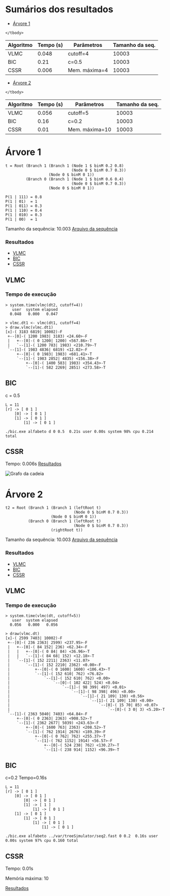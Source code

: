 Sumários dos resultados
=======================

 * [Árvore 1](#Árvore-1)

<table>
    <thead>
        <th> Algoritmo</th>
        <th> Tempo (s)</th>
        <th> Parâmetros</th>
        <th>Tamanho da seq.</th>
    </thead>
    <tbody>
         <tr>
             <td>VLMC</td>
             <td> 0.048</td> 
             <td> cutoff=4</td> 
             <td>10003</td>
         </tr>
         <tr>
             <td>BIC</td>
             <td> 0.21</td> 
             <td> c=0.5</td> 
             <td>10003</td>
         </tr>
         <tr>
             <td>CSSR</td>
             <td> 0.006</td> 
             <td> Mem. máxima=4</td> 
             <td>10003</td>
         </tr>
 
    </tbody>
</table>

 * [Árvore 2](#Árvore-2) 

<table>
    <thead>
        <th> Algoritmo</th>
        <th> Tempo (s)</th>
        <th> Parâmetros</th>
        <th>Tamanho da seq.</th>
    </thead>
    <tbody>
         <tr>
             <td>VLMC</td>
             <td> 0.056</td> 
             <td> cutoff=5</td> 
             <td>10003</td>
         </tr>
         <tr>
             <td>BIC</td>
             <td> 0.16</td> 
             <td> c=0.2</td> 
             <td>10003</td>
         </tr>
         <tr>
             <td>CSSR</td>
             <td> 0.01</td> 
             <td> Mem. máxima=10</td> 
             <td>10003</td>
         </tr>
 
    </tbody>
</table>
 

Árvore 1
========

    t = Root (Branch 1 (Branch 1 (Node 1 $ binM 0.2 0.8)
                                 (Node 0 $ binM 0.7 0.3))
                       (Node 0 $ binM 0 1))
             (Branch 0 (Branch 1 (Node 1 $ binM 0.6 0.4)
                                 (Node 0 $ binM 0.7 0.3))
                       (Node 0 $ binM 0 1))
    
    P(1 | 111) = 0.8
    P(1 | 01)  = 1
    P(1 | 011) = 0.3 
    P(1 | 110) = 0.4
    P(1 | 010) = 0.3
    P(1 | 00)  = 1

Tamanho da sequência: 10.003
[Arquivo da sequência](seq1)

### Resultados

 * [VLMC](#vlmc)
 * [BIC](#bic)
 * [CSSR](#cssr)

VLMC
-----

### Tempo de execução

    > system.time(vlmc(dt2, cutoff=4))
       user  system elapsed 
      0.048   0.000   0.047 
    
    > vlmc.dt1 <- vlmc(dt1, cutoff=4)
    > draw.vlmc(vlmc.dt1)
    [x]-( 3183 6819| 10002)-F
     +--[0]-( 1200 1983| 3183) <24.60>-F
     |   +--[0]-( 0 1200| 1200) <567.86>-T
     |   `--[1]-( 1200 783| 1983) <210.79>-T
     `--[1]-( 1983 4836| 6819) <12.02>-F
         +--[0]-( 0 1983| 1983) <681.41>-T
         `--[1]-( 1983 2852| 4835) <156.38>-F
             +--[0]-( 1400 583| 1983) <354.43>-T
             `--[1]-( 582 2269| 2851) <273.58>-T
BIC
------

c = 0.5

    L = 11
    [r] -> [ 0 1 ]
        [0] -> [ 0 1 ]
        [1] -> [ 0 1 ]
            [1] -> [ 0 1 ]

    ./bic.exe alfabeto d 0 0.5  0.21s user 0.00s system 98% cpu 0.214 total
 
CSSR
-------

Tempo: 0.006s 
[Resultados](CSSR)

![Grafo da
cadeia](https://github.com/aivuk/var/raw/master/treeSimulator/CSSR/dot.png "Grafo da cadeia")

Árvore 2
========

    t2 = Root (Branch 1 (Branch 1 (leftRoot t)
                                  (Node 0 $ binM 0.7 0.3))
                        (Node 0 $ binM 0 1))
              (Branch 0 (Branch 1 (leftRoot t)
                                  (Node 0 $ binM 0.7 0.3))
                        (rightRoot t))

Tamanho da sequência: 10.003
[Arquivo da sequência](seq2)

### Resultados

 * [VLMC](#vlmc-1)
 * [BIC](#bic-1)
 * [CSSR](#cssr-1)

VLMC
-----

### Tempo de execução

    > system.time(vlmc(dt, cutoff=5))
       user  system elapsed 
      0.056   0.000   0.056 

    > draw(vlmc.dt)
    [x]-( 2599 7403| 10002)-F
     +--[0]-( 236 2363| 2599) <237.95>-F
     |   +--[0]-( 84 152| 236) <62.34>-F
     |   |   +--[0]-( 0 84| 84) <36.96>-T
     |   |   `--[1]-( 84 68| 152) <12.18>-T
     |   `--[1]-( 152 2211| 2363) <11.07>
     |       `--[1]-( 152 2210| 2362) <0.00>-F
     |           +--[0]-( 0 1600| 1600) <106.43>-T
     |           `--[1]-( 152 610| 762) <76.82>
     |               `--[1]-( 152 610| 762) <0.00>
     |                   `--[0]-( 102 422| 524) <0.04>
     |                       `--[1]-( 98 399| 497) <0.01>
     |                           `--[1]-( 98 398| 496) <0.00>
     |                               `--[1]-( 21 109| 130) <0.56>
     |                                   `--[1]-( 21 109| 130) <0.00>
     |                                       `--[0]-( 15 70| 85) <0.07>
     |                                           `--[0]-( 3 0| 3) <5.20>-T
     `--[1]-( 2363 5040| 7403) <64.84>-F
         +--[0]-( 0 2363| 2363) <908.52>-T
         `--[1]-( 2362 2677| 5039) <243.63>-F
             +--[0]-( 1600 763| 2363) <208.52>-T
             `--[1]-( 762 1914| 2676) <189.39>-F
                 +--[0]-( 0 762| 762) <255.37>-T
                 `--[1]-( 762 1152| 1914) <56.57>-F
                     +--[0]-( 524 238| 762) <130.27>-T
                     `--[1]-( 238 914| 1152) <96.39>-T


BIC
------

c=0.2
Tempo=0.16s

    L = 11
    [r] -> [ 0 1 ]
        [0] -> [ 0 1 ]
            [0] -> [ 0 1 ]
            [1] -> [ 1 ]
                [1] -> [ 0 1 ]
        [1] -> [ 0 1 ]
            [1] -> [ 0 1 ]
                [1] -> [ 0 1 ]
                    [1] -> [ 0 1 ]
    
    ./bic.exe alfabeto ../var/treeSimulator/seq2.fast 0 0.2  0.16s user 0.00s system 97% cpu 0.160 total
 
CSSR
-------

Tempo: 0.01s 

Memória máxima: 10

[Resultados](CSSR/seq2)

 
